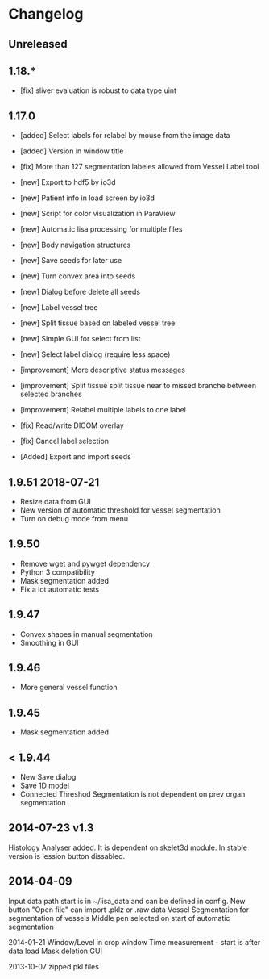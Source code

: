 # Changelog 

## Unreleased 


## 1.18.*

* [fix] sliver evaluation is robust to data type uint


## 1.17.0

* [added] Select labels for relabel by mouse from the image data
* [added] Version in window title

* [fix] More than 127 segmentation labeles allowed from Vessel Label tool
* [new] Export to hdf5 by io3d
* [new] Patient info in load screen by io3d
* [new] Script for color visualization in ParaView
* [new] Automatic lisa processing for multiple files
* [new] Body navigation structures

* [new] Save seeds for later use
* [new] Turn convex area into seeds
* [new] Dialog before delete all seeds 
* [new] Label vessel tree
* [new] Split tissue based on labeled vessel tree
* [new] Simple GUI for select from list
* [new] Select label dialog (require less space)
* [improvement] More descriptive status messages
* [improvement] Split tissue split tissue near to missed branche between selected branches
* [improvement] Relabel multiple labels to one label
* [fix] Read/write DICOM overlay
* [fix] Cancel label selection
* [Added] Export and import seeds

## 1.9.51 2018-07-21

* Resize data from GUI
* New version of automatic threshold for vessel segmentation
* Turn on debug mode from menu

## 1.9.50

* Remove wget and pywget dependency
* Python 3 compatibility
* Mask segmentation added
* Fix a lot automatic tests


## 1.9.47

* Convex shapes in manual segmentation
* Smoothing in GUI

## 1.9.46

* More general vessel function

## 1.9.45

* Mask segmentation added

## < 1.9.44

* New Save dialog
* Save 1D model
* Connected Threshod Segmentation is not dependent on prev organ segmentation



## 2014-07-23 v1.3
Histology Analyser added. It is dependent on skelet3d module.
In stable version is lession button dissabled.

## 2014-04-09
Input data path start is in ~/lisa_data and can be defined in config.
New button "Open file" can import .pklz or .raw data
Vessel Segmentation for segmentation of vessels
Middle pen selected on start of automatic segmentation



2014-01-21
Window/Level in crop window
Time measurement - start is after data load
Mask deletion
GUI


2013-10-07 zipped pkl files

